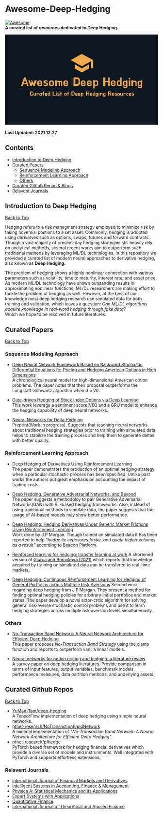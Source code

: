 # Awesome-Deep-Hedging
[![Awesome](https://cdn.rawgit.com/sindresorhus/awesome/d7305f38d29fed78fa85652e3a63e154dd8e8829/media/badge.svg)](https://github.com/sindresorhus/awesome)  
__A curated list of resources dedicated to Deep Hedging.__  

<img src="https://raw.githubusercontent.com/guijinSON/Awesome-Deep-Hedging/main/assets/logo.jpg" width="600">  

__Last Updated: 2021.12.27__
## Contents
* [Introduction to Deep Hedging](#introduction-to-deep-hedging)  
* [Curated Papers](#curated-papers)
    - [Sequence Modeling Approach](#sequence-modeling-approach)
    - [Reinforcement Learning Approach](#reinforcement-learning-approach)
    - [Others](#others)
* [Curated Github Repos & Blogs](#curated-github-repos)
* [Relavent Journals](#relavent-journals)

## Introduction to Deep Hedging
[Back to Top](#contents)  

Hedging refers to a risk managment strategy employed to minimize risk by taking adversial postions to a set asset. Commonly, hedging is adopted using derivatves such as options, swaps, futures and forward contracts. Though a vast majority of present-day hedging strategies still heavily rely on analytical methods, several recent works aim to outperform such traditional methods by leveraging ML/DL technologies. In this repository we provided a curated list of modern neural approaches to derivative hedging, also known as __Deep Hedging.__

The problem of hedging shows a highly nonlinear connection with various parameters such as volatility, time to maturity, interest rate, and asset price. As modern ML/DL technology have shown outstanding results in approximating nonlinear functions, ML/DL researchers are making effort to tackle the problem of hedging as well. However, at the best of our knowledge most deep hedging research use simulated data for both training and validation, which leaves a question: _Can ML/DL algorithms acquire knowledge in real-word hedging through fake data?_  
Which we hope to be resolved in future literatures. 

## Curated Papers
[Back to Top](#contents)
### Sequence Modeling Approach 

* [Deep Neural Network Framework Based on Backward Stochastic Differential Equations for Pricing and Hedging American Options in High Dimensions](https://arxiv.org/pdf/1909.11532v1.pdf)  
A chronological neural model for high-dimensional American option problems. The paper notes that their proposal outperforms the Longstaff-Schwartz algorithm when d ≥ 20.

* [Data-driven Hedging of Stock Index Options via Deep Learning](https://arxiv.org/pdf/2111.03477v1.pdf)  
This work leverage a sentiment score(VIX) and a GRU model to enhance the hedging capability of deep neural networks.

* [Neural Networks for Delta Hedging](https://arxiv.org/pdf/2112.10084.pdf)  
Preprint(Work in progress). Suggests that teaching neural networks about traditional hedging strategies prior to training with simulated data, helps to stabilize the training process and help them to generate deltas with better quality.

### Reinforcement Learning Approach
* [Deep Hedging of Derivatives Using Reinforcement Learning](https://arxiv.org/pdf/2103.16409.pdf)  
The paper demonstrates the production of an optimal hedging strategy when a particular stochastic process has been specified. Unlike past works the authors put great emphasis on accounting the impact of trading costs. 

* [Deep Hedging, Generative Adversarial Networks, and Beyond](https://arxiv.org/ftp/arxiv/papers/2103/2103.03913.pdf)  
The paper suggests a methodoloy to pair Generative Adversarial Networks(GAN) with RL-based hedging framweorks. Also, instead of using traditional methods to simulate data, the paper suggests that the usage of AI-based models may show better performance. 

* [Deep Hedging: Hedging Derivatives Under Generic Market Frictions Using Reinforcement Learning](https://smallake.kr/wp-content/uploads/2019/10/SSRN-id3355706.pdf)  
Work done by J.P Morgan. Though trained on simulated data it has been reported to help _"hedge ite exposures faster, and quote higher volumes as a result"_ according to [Beacon Platform](https://www.risk.net/derivatives/6691696/jp-morgan-turns-to-machine-learning-for-options-hedging). 

* [Reinforced learning for hedging: transfer learning at work](https://probability.nl/wp-content/uploads/2021/06/WP-Reinforced-learning-for-hedging-transfer-learning-at-work.pdf)  A shortened version of [Giurca and Borovkova (2021)](https://www.semanticscholar.org/paper/Delta-Hedging-of-Derivatives-using-Deep-Learning-Giurca-Borovkova/e451a57d9d4213d14e9315cf4037adc655884bfd) which reports that knowledge acquired by training on simulated data can be transfered to real-time markets.  

* [Deep Hedging: Continuous Reinforcement Learning for Hedging of General Portfolios across Multiple Risk Aversions](https://arxiv.org/abs/2207.07467?context=stat.ML) Second work regarding deep hedging from J.P.Morgan. They present a method for finding optimal hedging policies for arbitrary initial portfolios and market states. The paper develop a novel actor-critic algorithm for solving general risk-averse stochastic control problems and use it to learn hedging strategies across multiple risk aversion levels simultaneously.

### Others
* [No-Transaction Band Network: A Neural Network Architecture for Efficient Deep Hedging](https://arxiv.org/pdf/2103.01775.pdf)  
This paper proposes _No-Transaction Band Strategy_ using the clamp function and reports to outperform vanilla linear models. 

* [Neural networks for option pricing and hedging: a literature review](http://eprints.lse.ac.uk/104341/1/Ruf_Wang_Literature_Review.pdf)  
A survey paper on deep hedging literatures. Provide comparison in terms of input features, output variables, benchmark models, performance measures, data partition methods, and underlying assets.

## Curated Github Repos 
[Back to Top](#contents)

- [YuMan-Tam/deep-hedging](https://github.com/YuMan-Tam/deep-hedging)  
  A TensorFlow implementation of deep hedging using simple neural networks. 
- [pfnet-research/NoTransactionBandNetwork](https://github.com/pfnet-research/notransactionbandnetwork)  
  A minimal implementation of _"No-Transaction Band Network: A Neural Network Architecture for Efficient Deep Hedging"_
- [pfnet-research/pfhedge](https://github.com/pfnet-research/pfhedge)  
  PyTorch based framework for hedging financial derivatives which provide a diverse set of models and instrunments. Well integrated with PyTorch and supports effortless extensions.
  
### Relavent Journals
* [International Journal of Financial Markets and Derivatives](https://www.inderscience.com/jhome.php?jcode=ijfmd#:~:text=IJFMD%20addresses%20the%20advancement%20of,of%20international%20markets%20and%20derivatives.)
* [Intelligent Systems in Accounting, Finance & Management](https://onlinelibrary.wiley.com/journal/21600074)
* [Physica A: Statistical Mechanics and its Applications](https://www.journals.elsevier.com/physica-a-statistical-mechanics-and-its-applications)
* [Expert Systems with Applications](https://www.journals.elsevier.com/expert-systems-with-applications)
* [Quantitative Finance](https://www.tandfonline.com/journals/rquf20?gclid=Cj0KCQiAwqCOBhCdARIsAEPyW9lBT2BmuXeWnWSp-tSCcoAsFDhqabqgh35kTC3U_3keqgmbtarm_3YaAj6HEALw_wcB&)
* [International Journal of Theoretical and Applied Finance](https://www.worldscientific.com/worldscinet/ijtaf)
